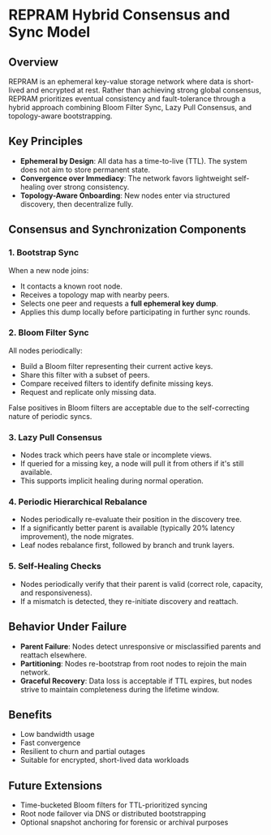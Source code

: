 # REPRAM Hybrid Consensus and Sync Model

## Overview
REPRAM is an ephemeral key-value storage network where data is short-lived and encrypted at rest. Rather than achieving strong global consensus, REPRAM prioritizes eventual consistency and fault-tolerance through a hybrid approach combining Bloom Filter Sync, Lazy Pull Consensus, and topology-aware bootstrapping.

## Key Principles
- **Ephemeral by Design**: All data has a time-to-live (TTL). The system does not aim to store permanent state.
- **Convergence over Immediacy**: The network favors lightweight self-healing over strong consistency.
- **Topology-Aware Onboarding**: New nodes enter via structured discovery, then decentralize fully.

## Consensus and Synchronization Components

### 1. Bootstrap Sync
When a new node joins:
- It contacts a known root node.
- Receives a topology map with nearby peers.
- Selects one peer and requests a **full ephemeral key dump**.
- Applies this dump locally before participating in further sync rounds.

### 2. Bloom Filter Sync
All nodes periodically:
- Build a Bloom filter representing their current active keys.
- Share this filter with a subset of peers.
- Compare received filters to identify definite missing keys.
- Request and replicate only missing data.

False positives in Bloom filters are acceptable due to the self-correcting nature of periodic syncs.

### 3. Lazy Pull Consensus
- Nodes track which peers have stale or incomplete views.
- If queried for a missing key, a node will pull it from others if it's still available.
- This supports implicit healing during normal operation.

### 4. Periodic Hierarchical Rebalance
- Nodes periodically re-evaluate their position in the discovery tree.
- If a significantly better parent is available (typically 20% latency improvement), the node migrates.
- Leaf nodes rebalance first, followed by branch and trunk layers.

### 5. Self-Healing Checks
- Nodes periodically verify that their parent is valid (correct role, capacity, and responsiveness).
- If a mismatch is detected, they re-initiate discovery and reattach.

## Behavior Under Failure
- **Parent Failure**: Nodes detect unresponsive or misclassified parents and reattach elsewhere.
- **Partitioning**: Nodes re-bootstrap from root nodes to rejoin the main network.
- **Graceful Recovery**: Data loss is acceptable if TTL expires, but nodes strive to maintain completeness during the lifetime window.

## Benefits
- Low bandwidth usage
- Fast convergence
- Resilient to churn and partial outages
- Suitable for encrypted, short-lived data workloads

## Future Extensions
- Time-bucketed Bloom filters for TTL-prioritized syncing
- Root node failover via DNS or distributed bootstrapping
- Optional snapshot anchoring for forensic or archival purposes

